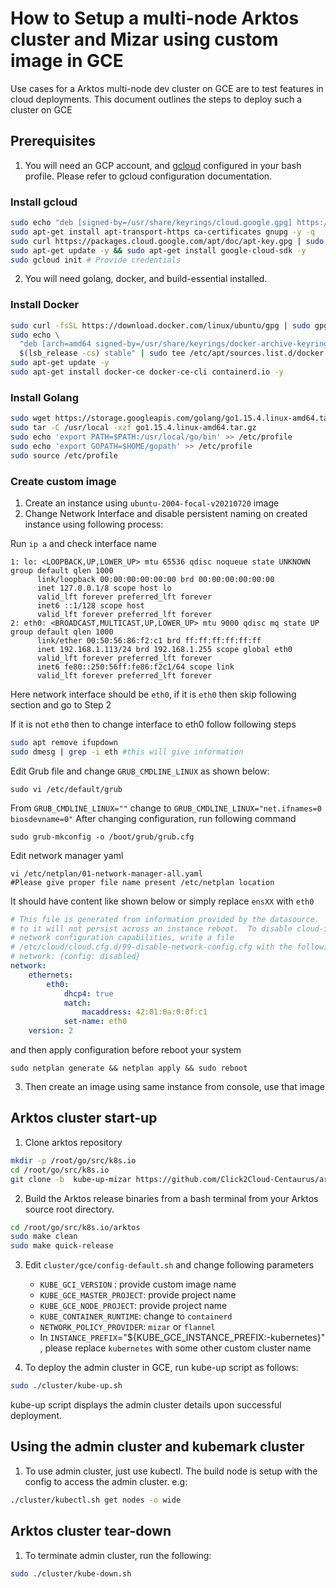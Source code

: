 # How to Setup a multi-node Arktos cluster and Mizar using custom image in GCE

Use cases for a Arktos multi-node dev cluster on GCE are to test features in cloud deployments. This document outlines the steps to deploy such a cluster on GCE

## Prerequisites

1. You will need an GCP account, and [gcloud](https://cloud.google.com/sdk/docs/install#deb) configured in your bash profile. Please refer to gcloud configuration documentation.
### Install gcloud
```bash
sudo echo "deb [signed-by=/usr/share/keyrings/cloud.google.gpg] https://packages.cloud.google.com/apt cloud-sdk main" | sudo tee -a /etc/apt/sources.list.d/google-cloud-sdk.list
sudo apt-get install apt-transport-https ca-certificates gnupg -y -q
sudo curl https://packages.cloud.google.com/apt/doc/apt-key.gpg | sudo apt-key --keyring /usr/share/keyrings/cloud.google.gpg add -
sudo apt-get update -y && sudo apt-get install google-cloud-sdk -y
sudo gcloud init # Provide credentials
```
2. You will need golang, docker, and build-essential installed.

### Install Docker 
```bash
sudo curl -fsSL https://download.docker.com/linux/ubuntu/gpg | sudo gpg --dearmor -o /usr/share/keyrings/docker-archive-keyring.gpg
sudo echo \
  "deb [arch=amd64 signed-by=/usr/share/keyrings/docker-archive-keyring.gpg] https://download.docker.com/linux/ubuntu \
  $(lsb_release -cs) stable" | sudo tee /etc/apt/sources.list.d/docker.list > /dev/null
sudo apt-get update -y
sudo apt-get install docker-ce docker-ce-cli containerd.io -y
```

### Install Golang
```bash
sudo wget https://storage.googleapis.com/golang/go1.15.4.linux-amd64.tar.gz
sudo tar -C /usr/local -xzf go1.15.4.linux-amd64.tar.gz
sudo echo 'export PATH=$PATH:/usr/local/go/bin' >> /etc/profile
sudo echo 'export GOPATH=$HOME/gopath' >> /etc/profile
sudo source /etc/profile
```

### Create custom image

1. Create an instance using `ubuntu-2004-focal-v20210720` image
2. Change Network Interface and disable persistent naming on created instance using following process:

Run `ip a` and check interface name 

```text
1: lo: <LOOPBACK,UP,LOWER_UP> mtu 65536 qdisc noqueue state UNKNOWN group default qlen 1000 
      link/loopback 00:00:00:00:00:00 brd 00:00:00:00:00:00
      inet 127.0.0.1/8 scope host lo
      valid_lft forever preferred_lft forever
      inet6 ::1/128 scope host
      valid_lft forever preferred_lft forever
2: eth0: <BROADCAST,MULTICAST,UP,LOWER_UP> mtu 9000 qdisc mq state UP group default qlen 1000
      link/ether 00:50:56:86:f2:c1 brd ff:ff:ff:ff:ff:ff
      inet 192.168.1.113/24 brd 192.168.1.255 scope global eth0
      valid_lft forever preferred_lft forever
      inet6 fe80::250:56ff:fe86:f2c1/64 scope link
      valid_lft forever preferred_lft forever
```
Here network interface should be `eth0`, if it is `eth0` then skip following section and go to Step 2

If it is not `eth0` then to change interface to eth0 follow following steps
```bash
sudo apt remove ifupdown
sudo dmesg | grep -i eth #this will give information
```
Edit Grub file and change `GRUB_CMDLINE_LINUX` as shown below:

`sudo vi /etc/default/grub`

From `GRUB_CMDLINE_LINUX=""` change to `GRUB_CMDLINE_LINUX="net.ifnames=0 biosdevname=0"`
After changing configuration, run following command

`sudo grub-mkconfig -o /boot/grub/grub.cfg`

Edit network manager yaml

```
vi /etc/netplan/01-network-manager-all.yaml 
#Please give proper file name present /etc/netplan location
```
It should have content like shown below or simply replace `ensXX` with `eth0`
```yaml
# This file is generated from information provided by the datasource.  Changes
# to it will not persist across an instance reboot.  To disable cloud-init's
# network configuration capabilities, write a file
# /etc/cloud/cloud.cfg.d/99-disable-network-config.cfg with the following:
# network: {config: disabled}
network:
    ethernets:
        eth0:
            dhcp4: true
            match:
                macaddress: 42:01:0a:0:0f:c1
            set-name: eth0
    version: 2
```
and then apply configuration before reboot your system

``
sudo netplan generate && netplan apply && sudo reboot
``

3. Then create an image using same instance from console, use that image 
## Arktos cluster start-up

1. Clone arktos repository
```bash
mkdir -p /root/go/src/k8s.io
cd /root/go/src/k8s.io
git clone -b  kube-up-mizar https://github.com/Click2Cloud-Centaurus/arktos.git

```
2. Build the Arktos release binaries from a bash terminal from your Arktos source root directory.
```bash
cd /root/go/src/k8s.io/arktos
sudo make clean
sudo make quick-release
```

3. Edit `cluster/gce/config-default.sh` and change following parameters
   
   * `KUBE_GCI_VERSION` : provide custom image name
   * `KUBE_GCE_MASTER_PROJECT`: provide project name
   * `KUBE_GCE_NODE_PROJECT`: provide project name
   * `KUBE_CONTAINER_RUNTIME`: change to `containerd`
   * `NETWORK_POLICY_PROVIDER`: `mizar` or `flannel`
   * In `INSTANCE_PREFIX`="${KUBE_GCE_INSTANCE_PREFIX:-kubernetes}" , please replace `kubernetes` with some other custom cluster name

4. To deploy the admin cluster in GCE, run kube-up script as follows:
```bash
sudo ./cluster/kube-up.sh
```
kube-up script displays the admin cluster details upon successful deployment.

## Using the admin cluster and kubemark cluster

1. To use admin cluster, just use kubectl. The build node is setup with the config to access the admin cluster. e.g:
```bash
./cluster/kubectl.sh get nodes -o wide
```

## Arktos cluster tear-down

1. To terminate admin cluster, run the following:
```bash
sudo ./cluster/kube-down.sh
```
